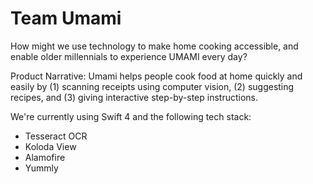 # Team Umami
How might we use technology to make home cooking accessible, and enable older millennials to experience UMAMI every day?

Product Narrative: Umami helps people cook food at home quickly and easily by (1) scanning receipts using computer vision, (2) suggesting recipes, and (3) giving interactive step-by-step instructions.

We're currently using Swift 4 and the following tech stack:
* Tesseract OCR
* Koloda View
* Alamofire
* Yummly
